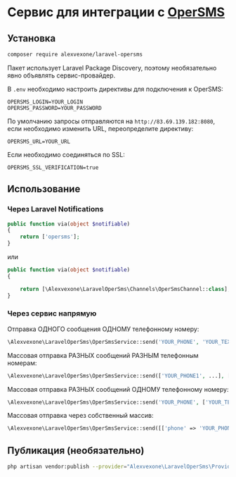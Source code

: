 # Сервис для интеграции с [OperSMS](https://opersms.uz/ru)

## Установка

```bash
composer require alexvexone/laravel-opersms
```

Пакет использует Laravel Package Discovery, поэтому необязательно явно объявлять сервис-провайдер. 

В `.env` необходимо настроить директивы для подключения к OperSMS:

`OPERSMS_LOGIN=YOUR_LOGIN`\
`OPERSMS_PASSWORD=YOUR_PASSWORD`

По умолчанию запросы отправляются на `http://83.69.139.182:8080`, если необходимо изменить URL, переопределите директиву:

`OPERSMS_URL=YOUR_URL`

Если необходимо соединяться по SSL:

`OPERSMS_SSL_VERIFICATION=true`

## Использование

### Через Laravel Notifications

```php
public function via(object $notifiable)
{
    return ['opersms'];
}
```

или

```php
public function via(object $notifiable)
{

    return [\Alexvexone\LaravelOperSms\Channels\OperSmsChannel::class];
}
```

### Через сервис напрямую

Отправка ОДНОГО сообщения ОДНОМУ телефонному номеру:

```php
\Alexvexone\LaravelOperSms\OperSmsService::send('YOUR_PHONE', 'YOUR_TEXT');
```

Массовая отправка РАЗНЫХ сообщений РАЗНЫМ телефонным номерам:

```php
\Alexvexone\LaravelOperSms\OperSmsService::send(['YOUR_PHONE1', ...], ['YOUR_TEXT1', ...]);
```

Массовая отправка РАЗНЫХ сообщений ОДНОМУ телефонному номеру:

```php
\Alexvexone\LaravelOperSms\OperSmsService::send('YOUR_PHONE', ['YOUR_TEXT1', ...]);
```

Массовая отправка через собственный массив:

```php
\Alexvexone\LaravelOperSms\OperSmsService::send([['phone' => 'YOUR_PHONE1', 'text' => 'YOUR_TEXT1'], ...]);
```

## Публикация (необязательно)

```bash
php artisan vendor:publish --provider="Alexvexone\LaravelOperSms\Providers\OperSmsServiceProvider"
```
